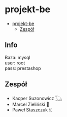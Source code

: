 # projekt-be

- [projekt-be](#projekt-be)
  - [Zespół](#zespół)
 
## Info

Baza: mysql  
user: root  
pass: prestashop  

## Zespół

- Kacper Suzonowicz 𓆏
- Marcel Zieliński 🍝
- Paweł Staszczuk ඞ
